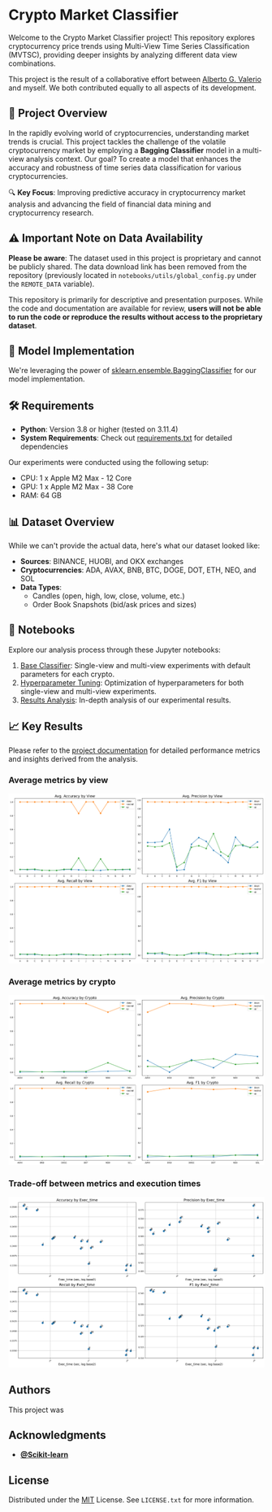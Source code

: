 # Crypto Market Classifier

Welcome to the Crypto Market Classifier project! This repository explores cryptocurrency price trends using Multi-View Time Series Classification (MVTSC), providing deeper insights by analyzing different data view combinations.

This project is the result of a collaborative effort between [Alberto G. Valerio](https://github.com/albertovalerio) and myself. We both contributed equally to all aspects of its development.

## 🚀 Project Overview

In the rapidly evolving world of cryptocurrencies, understanding market trends is crucial. This project tackles the challenge of the volatile cryptocurrency market by employing a **Bagging Classifier** model in a multi-view analysis context. Our goal? To create a model that enhances the accuracy and robustness of time series data classification for various cryptocurrencies.

🔍 **Key Focus**: Improving predictive accuracy in cryptocurrency market analysis and advancing the field of financial data mining and cryptocurrency research.

## ⚠️ Important Note on Data Availability

**Please be aware**: The dataset used in this project is proprietary and cannot be publicly shared. The data download link has been removed from the repository (previously located in `notebooks/utils/global_config.py` under the `REMOTE_DATA` variable).

This repository is primarily for descriptive and presentation purposes. While the code and documentation are available for review, **users will not be able to run the code or reproduce the results without access to the proprietary dataset**.

## 🧠 Model Implementation

We're leveraging the power of [sklearn.ensemble.BaggingClassifier](https://scikit-learn.org/stable/modules/generated/sklearn.ensemble.BaggingClassifier.html) for our model implementation.

## 🛠️ Requirements

- **Python**: Version 3.8 or higher (tested on 3.11.4)
- **System Requirements**: Check out [requirements.txt](/requirements.txt) for detailed dependencies

Our experiments were conducted using the following setup:
- CPU: 1 x Apple M2 Max - 12 Core
- GPU: 1 x Apple M2 Max - 38 Core
- RAM: 64 GB

## 📊 Dataset Overview

While we can't provide the actual data, here's what our dataset looked like:

- **Sources**: BINANCE, HUOBI, and OKX exchanges
- **Cryptocurrencies**: ADA, AVAX, BNB, BTC, DOGE, DOT, ETH, NEO, and SOL
- **Data Types**: 
  - Candles (open, high, low, close, volume, etc.)
  - Order Book Snapshots (bid/ask prices and sizes)

## 📓 Notebooks

Explore our analysis process through these Jupyter notebooks:

1. [Base Classifier](/notebooks/base-classifier.ipynb): Single-view and multi-view experiments with default parameters for each crypto.
2. [Hyperparameter Tuning](/notebooks/hyperparam-tuning.ipynb): Optimization of hyperparameters for both single-view and multi-view experiments.
3. [Results Analysis](/notebooks/results-analysis.ipynb): In-depth analysis of our experimental results.

## 📈 Key Results

Please refer to the [project documentation](docs/project_report.pdf) for detailed performance metrics and insights derived from the analysis.

### Average metrics by view

![accuracy_by_view](/graphs/accuracybyview.png)

### Average metrics by crypto

![accuracy_by_crypto](/graphs/accuracybycrypto.png)

### Trade-off between metrics and execution times

![accuracy_by_time](/graphs/accuracybytime.png)

## Authors

This project was 

## Acknowledgments

- **[@Scikit-learn](https://scikit-learn.org/)**

## License

Distributed under the [MIT](https://choosealicense.com/licenses/mit/) License. See `LICENSE.txt` for more information.